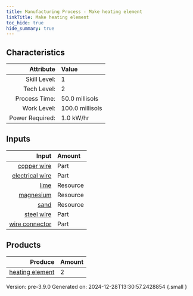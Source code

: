 ```yaml
---
title: Manufacturing Process - Make heating element
linkTitle: Make heating element
toc_hide: true
hide_summary: true
---
```



## Characteristics

| Attribute      | Value |
|--------:|:------|
|Skill Level:|1|
|Tech Level:|2|
|Process Time:|50.0 millisols|
|Work Level:|100.0 millisols|
|Power Required:|1.0 kW/hr|

## Inputs

| Input      | Amount |
|--------:|:------|
|[copper wire](/docs/definitions/part/copper-wire)|Part|1|
|[electrical wire](/docs/definitions/part/electrical-wire)|Part|4|
|[lime](/docs/definitions/resource/lime)|Resource|0.25 kg|
|[magnesium](/docs/definitions/resource/magnesium)|Resource|0.25 kg|
|[sand](/docs/definitions/resource/sand)|Resource|0.25 kg|
|[steel wire](/docs/definitions/part/steel-wire)|Part|1|
|[wire connector](/docs/definitions/part/wire-connector)|Part|4|

## Products


| Produce      | Amount |
|--------:|:------|
|[heating element](/docs/definitions/part/heating-element)|2|


Version: pre-3.9.0 Generated on: 2024-12-28T13:30:57.2428854
{.small }

